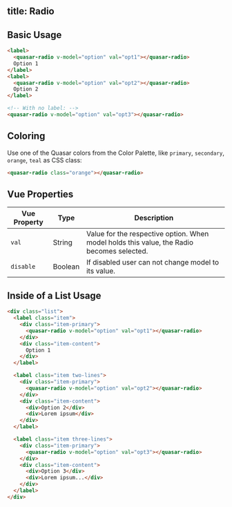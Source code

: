 title: Radio
---
<input type="hidden" data-fullpage-demo="form/radio">

## Basic Usage

``` html
<label>
  <quasar-radio v-model="option" val="opt1"></quasar-radio>
  Option 1
</label>
<label>
  <quasar-radio v-model="option" val="opt2"></quasar-radio>
  Option 2
</label>

<!-- With no label: -->
<quasar-radio v-model="option" val="opt3"></quasar-radio>
```

## Coloring
Use one of the Quasar colors from the Color Palette, like `primary`, `secondary`, `orange`, `teal` as CSS class:

``` html
<quasar-radio class="orange"></quasar-radio>
```

## Vue Properties

| Vue Property | Type | Description |
| --- | --- | --- |
| `val` | String | Value for the respective option. When model holds this value, the Radio becomes selected. |
| `disable` | Boolean | If disabled user can not change model to its value. |

## Inside of a List Usage

``` html
<div class="list">
  <label class="item">
    <div class="item-primary">
      <quasar-radio v-model="option" val="opt1"></quasar-radio>
    </div>
    <div class="item-content">
      Option 1
    </div>
  </label>

  <label class="item two-lines">
    <div class="item-primary">
      <quasar-radio v-model="option" val="opt2"></quasar-radio>
    </div>
    <div class="item-content">
      <div>Option 2</div>
      <div>Lorem ipsum</div>
    </div>
  </label>

  <label class="item three-lines">
    <div class="item-primary">
      <quasar-radio v-model="option" val="opt3"></quasar-radio>
    </div>
    <div class="item-content">
      <div>Option 3</div>
      <div>Lorem ipsum...</div>
    </div>
  </label>
</div>
```
